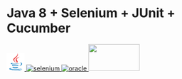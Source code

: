 # Java 8 + Selenium + JUnit + Cucumber





<p align="left"> 

<a href="https://www.java.com" target="_blank" rel="noreferrer"> 
  <img src="https://raw.githubusercontent.com/devicons/devicon/master/icons/java/java-original.svg" alt="java" width="40" height="40"/> 
</a> 

<a href="https://www.selenium.dev" target="_blank" rel="noreferrer">
  <img src="https://selenium.dev/images/selenium_logo_square_green.png" alt="selenium" width="40" height="40"/> 
</a>    

<a href="https://www.oracle.com/" target="_blank" rel="noreferrer"> 
  <img src="https://lisacrispin.com/wp-content/uploads/2019/01/Screen-Shot-2019-01-17-at-12.13.33-PM.png" alt="oracle" width="60" height="60"/> 
</a>

<a href="https://encrypted-tbn0.gstatic.com/images?q=tbn:ANd9GcSPEOYG6Ap6vFoqv5bNXkDvnCa1yAqbDr_f_YQhXa97QwYXvNqWIvnCzpFJJz1ZwcLrwbM&usqp=CAU" rel="noreferrer">
  <img src="https://www.codeaffine.com/wp-content/uploads/2016/02/junit-lambda.png" width="115" height="60"/> 
</a> 
</p>
